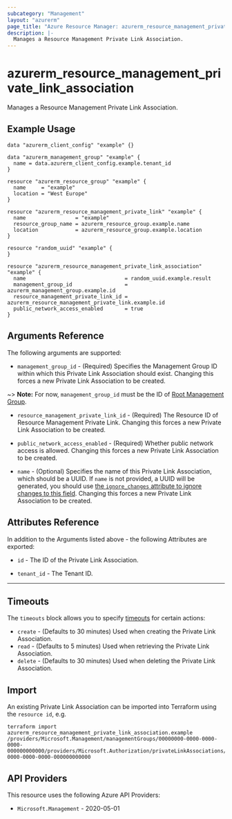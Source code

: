 ```yaml
---
subcategory: "Management"
layout: "azurerm"
page_title: "Azure Resource Manager: azurerm_resource_management_private_link_association"
description: |-
  Manages a Resource Management Private Link Association.
---
```


# azurerm_resource_management_private_link_association

Manages a Resource Management Private Link Association.

## Example Usage

```hcl
data "azurerm_client_config" "example" {}

data "azurerm_management_group" "example" {
  name = data.azurerm_client_config.example.tenant_id
}

resource "azurerm_resource_group" "example" {
  name     = "example"
  location = "West Europe"
}

resource "azurerm_resource_management_private_link" "example" {
  name                = "example"
  resource_group_name = azurerm_resource_group.example.name
  location            = azurerm_resource_group.example.location
}

resource "random_uuid" "example" {
}

resource "azurerm_resource_management_private_link_association" "example" {
  name                                = random_uuid.example.result
  management_group_id                 = azurerm_management_group.example.id
  resource_management_private_link_id = azurerm_resource_management_private_link.example.id
  public_network_access_enabled       = true
}

```

## Arguments Reference

The following arguments are supported:

* `management_group_id` - (Required) Specifies the Management Group ID within which this Private Link Association should exist. Changing this forces a new Private Link Association to be created.

~> **Note:** For now, `management_group_id` must be the ID of [Root Management Group](https://learn.microsoft.com/en-us/azure/governance/management-groups/overview#root-management-group-for-each-directory).

* `resource_management_private_link_id` - (Required) The Resource ID of Resource Management Private Link. Changing this forces a new Private Link Association to be created.

* `public_network_access_enabled` - (Required) Whether public network access is allowed. Changing this forces a new Private Link Association to be created.
 
* `name` - (Optional) Specifies the name of this Private Link Association, which should be a UUID. If `name` is not provided, a UUID will be generated, you should use [the `ignore_changes` attribute to ignore changes to this field](https://developer.hashicorp.com/terraform/language/block/resource#ignore_changes). Changing this forces a new Private Link Association to be created.

## Attributes Reference

In addition to the Arguments listed above - the following Attributes are exported:

* `id` - The ID of the Private Link Association.

* `tenant_id` - The Tenant ID.

---

## Timeouts

The `timeouts` block allows you to specify [timeouts](https://developer.hashicorp.com/terraform/language/resources/configure#define-operation-timeouts) for certain actions:

* `create` - (Defaults to 30 minutes) Used when creating the Private Link Association.
* `read` - (Defaults to 5 minutes) Used when retrieving the Private Link Association.
* `delete` - (Defaults to 30 minutes) Used when deleting the Private Link Association.

## Import

An existing Private Link Association can be imported into Terraform using the `resource id`, e.g.

```shell
terraform import azurerm_resource_management_private_link_association.example /providers/Microsoft.Management/managementGroups/00000000-0000-0000-0000-000000000000/providers/Microsoft.Authorization/privateLinkAssociations/00000000-0000-0000-0000-000000000000
```

## API Providers
<!-- This section is generated, changes will be overwritten -->
This resource uses the following Azure API Providers:

* `Microsoft.Management` - 2020-05-01
